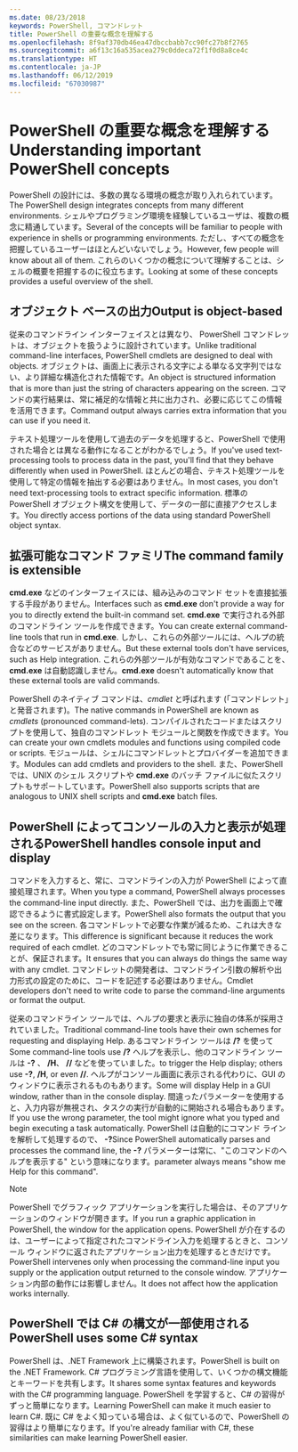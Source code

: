 ```yaml
---
ms.date: 08/23/2018
keywords: PowerShell, コマンドレット
title: PowerShell の重要な概念を理解する
ms.openlocfilehash: 8f9af370db46ea47dbccbabb7cc90fc27b8f2765
ms.sourcegitcommit: a6f13c16a535acea279c0ddeca72f1f0d8a8ce4c
ms.translationtype: HT
ms.contentlocale: ja-JP
ms.lasthandoff: 06/12/2019
ms.locfileid: "67030987"
---
```

# <a name="understanding-important-powershell-concepts"></a><span data-ttu-id="df331-103">PowerShell の重要な概念を理解する</span><span class="sxs-lookup"><span data-stu-id="df331-103">Understanding important PowerShell concepts</span></span>

<span data-ttu-id="df331-104">PowerShell の設計には、多数の異なる環境の概念が取り入れられています。</span><span class="sxs-lookup"><span data-stu-id="df331-104">The PowerShell design integrates concepts from many different environments.</span></span> <span data-ttu-id="df331-105">シェルやプログラミング環境を経験しているユーザは、複数の概念に精通しています。</span><span class="sxs-lookup"><span data-stu-id="df331-105">Several of the concepts will be familiar to people with experience in shells or programming environments.</span></span> <span data-ttu-id="df331-106">ただし、すべての概念を把握しているユーザーはほとんどいないでしょう。</span><span class="sxs-lookup"><span data-stu-id="df331-106">However, few people will know about all of them.</span></span> <span data-ttu-id="df331-107">これらのいくつかの概念について理解することは、シェルの概要を把握するのに役立ちます。</span><span class="sxs-lookup"><span data-stu-id="df331-107">Looking at some of these concepts provides a useful overview of the shell.</span></span>

## <a name="output-is-object-based"></a><span data-ttu-id="df331-108">オブジェクト ベースの出力</span><span class="sxs-lookup"><span data-stu-id="df331-108">Output is object-based</span></span>

<span data-ttu-id="df331-109">従来のコマンドライン インターフェイスとは異なり、 PowerShell コマンドレットは、オブジェクトを扱うように設計されています。</span><span class="sxs-lookup"><span data-stu-id="df331-109">Unlike traditional command-line interfaces, PowerShell cmdlets are designed to deal with objects.</span></span>
<span data-ttu-id="df331-110">オブジェクトは、画面上に表示される文字による単なる文字列ではない、より詳細な構造化された情報です。</span><span class="sxs-lookup"><span data-stu-id="df331-110">An object is structured information that is more than just the string of characters appearing on the screen.</span></span> <span data-ttu-id="df331-111">コマンドの実行結果は、常に補足的な情報と共に出力され、必要に応じてこの情報を活用できます。</span><span class="sxs-lookup"><span data-stu-id="df331-111">Command output always carries extra information that you can use if you need it.</span></span>

<span data-ttu-id="df331-112">テキスト処理ツールを使用して過去のデータを処理すると、PowerShell で使用された場合とは異なる動作になることがわかるでしょう。</span><span class="sxs-lookup"><span data-stu-id="df331-112">If you've used text-processing tools to process data in the past, you'll find that they behave differently when used in PowerShell.</span></span> <span data-ttu-id="df331-113">ほとんどの場合、テキスト処理ツールを使用して特定の情報を抽出する必要はありません。</span><span class="sxs-lookup"><span data-stu-id="df331-113">In most cases, you don't need text-processing tools to extract specific information.</span></span> <span data-ttu-id="df331-114">標準の PowerShell オブジェクト構文を使用して、データの一部に直接アクセスします。</span><span class="sxs-lookup"><span data-stu-id="df331-114">You directly access portions of the data using standard PowerShell object syntax.</span></span>

## <a name="the-command-family-is-extensible"></a><span data-ttu-id="df331-115">拡張可能なコマンド ファミリ</span><span class="sxs-lookup"><span data-stu-id="df331-115">The command family is extensible</span></span>

<span data-ttu-id="df331-116">**cmd.exe** などのインターフェイスには、組み込みのコマンド セットを直接拡張する手段がありません。</span><span class="sxs-lookup"><span data-stu-id="df331-116">Interfaces such as **cmd.exe** don't provide a way for you to directly extend the built-in command set.</span></span> <span data-ttu-id="df331-117">**cmd.exe** で実行される外部のコマンドライン ツールを作成できます。</span><span class="sxs-lookup"><span data-stu-id="df331-117">You can create external command-line tools that run in **cmd.exe**.</span></span> <span data-ttu-id="df331-118">しかし、これらの外部ツールには、ヘルプの統合などのサービスがありません。</span><span class="sxs-lookup"><span data-stu-id="df331-118">But these external tools don't have services, such as Help integration.</span></span> <span data-ttu-id="df331-119">これらの外部ツールが有効なコマンドであることを、**cmd.exe** は自動認識しません。</span><span class="sxs-lookup"><span data-stu-id="df331-119">**cmd.exe** doesn't automatically know that these external tools are valid commands.</span></span>

<span data-ttu-id="df331-120">PowerShell のネイティブ コマンドは、*cmdlet* と呼ばれます (「コマンドレット」と発音されます)。</span><span class="sxs-lookup"><span data-stu-id="df331-120">The native commands in PowerShell are known as *cmdlets* (pronounced command-lets).</span></span> <span data-ttu-id="df331-121">コンパイルされたコードまたはスクリプトを使用して、独自のコマンドレット モジュールと関数を作成できます。</span><span class="sxs-lookup"><span data-stu-id="df331-121">You can create your own cmdlets modules and functions using compiled code or scripts.</span></span> <span data-ttu-id="df331-122">モジュールは、シェルにコマンドレットとプロバイダーを追加できます。</span><span class="sxs-lookup"><span data-stu-id="df331-122">Modules can add cmdlets and providers to the shell.</span></span> <span data-ttu-id="df331-123">また、PowerShell では、UNIX のシェル スクリプトや **cmd.exe** のバッチ ファイルに似たスクリプトもサポートしています。</span><span class="sxs-lookup"><span data-stu-id="df331-123">PowerShell also supports scripts that are analogous to UNIX shell scripts and **cmd.exe** batch files.</span></span>

## <a name="powershell-handles-console-input-and-display"></a><span data-ttu-id="df331-124">PowerShell によってコンソールの入力と表示が処理される</span><span class="sxs-lookup"><span data-stu-id="df331-124">PowerShell handles console input and display</span></span>

<span data-ttu-id="df331-125">コマンドを入力すると、常に、コマンドラインの入力が PowerShell によって直接処理されます。</span><span class="sxs-lookup"><span data-stu-id="df331-125">When you type a command, PowerShell always processes the command-line input directly.</span></span> <span data-ttu-id="df331-126">また、PowerShell では、出力を画面上で確認できるように書式設定します。</span><span class="sxs-lookup"><span data-stu-id="df331-126">PowerShell also formats the output that you see on the screen.</span></span> <span data-ttu-id="df331-127">各コマンドレットで必要な作業が減るため、これは大きな差になります。</span><span class="sxs-lookup"><span data-stu-id="df331-127">This difference is significant because it reduces the work required of each cmdlet.</span></span> <span data-ttu-id="df331-128">どのコマンドレットでも常に同じように作業できることが、保証されます。</span><span class="sxs-lookup"><span data-stu-id="df331-128">It ensures that you can always do things the same way with any cmdlet.</span></span> <span data-ttu-id="df331-129">コマンドレットの開発者は、コマンドライン引数の解析や出力形式の設定のために、コードを記述する必要はありません。</span><span class="sxs-lookup"><span data-stu-id="df331-129">Cmdlet developers don't need to write code to parse the command-line arguments or format the output.</span></span>

<span data-ttu-id="df331-130">従来のコマンドライン ツールでは、ヘルプの要求と表示に独自の体系が採用されていました。</span><span class="sxs-lookup"><span data-stu-id="df331-130">Traditional command-line tools have their own schemes for requesting and displaying Help.</span></span> <span data-ttu-id="df331-131">あるコマンドライン ツールは **/?** を使って</span><span class="sxs-lookup"><span data-stu-id="df331-131">Some command-line tools use **/?**</span></span> <span data-ttu-id="df331-132">ヘルプを表示し、他のコマンドライン ツールは **-?** 、 **/H**、 **//** などを使っていました。</span><span class="sxs-lookup"><span data-stu-id="df331-132">to trigger the Help display; others use **-?**, **/H**, or even **//**.</span></span> <span data-ttu-id="df331-133">ヘルプがコンソール画面に表示される代わりに、GUI のウィンドウに表示されるものもあります。</span><span class="sxs-lookup"><span data-stu-id="df331-133">Some will display Help in a GUI window, rather than in the console display.</span></span> <span data-ttu-id="df331-134">間違ったパラメーターを使用すると、入力内容が無視され、タスクの実行が自動的に開始される場合もあります。</span><span class="sxs-lookup"><span data-stu-id="df331-134">If you use the wrong parameter, the tool might ignore what you typed and begin executing a task automatically.</span></span>
<span data-ttu-id="df331-135">PowerShell は自動的にコマンド ラインを解析して処理するので、 **-?**</span><span class="sxs-lookup"><span data-stu-id="df331-135">Since PowerShell automatically parses and processes the command line, the **-?**</span></span> <span data-ttu-id="df331-136">パラメーターは常に、"このコマンドのヘルプを表示する" という意味になります。</span><span class="sxs-lookup"><span data-stu-id="df331-136">parameter always means "show me Help for this command".</span></span>

> [!NOTE]
> <span data-ttu-id="df331-137">PowerShell でグラフィック アプリケーションを実行した場合は、そのアプリケーションのウィンドウが開きます。</span><span class="sxs-lookup"><span data-stu-id="df331-137">If you run a graphic application in PowerShell, the window for the application opens.</span></span>
> <span data-ttu-id="df331-138">PowerShell が介在するのは、ユーザーによって指定されたコマンドライン入力を処理するときと、コンソール ウィンドウに返されたアプリケーション出力を処理するときだけです。</span><span class="sxs-lookup"><span data-stu-id="df331-138">PowerShell intervenes only when processing the command-line input you supply or the application output returned to the console window.</span></span> <span data-ttu-id="df331-139">アプリケーション内部の動作には影響しません。</span><span class="sxs-lookup"><span data-stu-id="df331-139">It does not affect how the application works internally.</span></span>

## <a name="powershell-uses-some-c-syntax"></a><span data-ttu-id="df331-140">PowerShell では C# の構文が一部使用される</span><span class="sxs-lookup"><span data-stu-id="df331-140">PowerShell uses some C# syntax</span></span>

<span data-ttu-id="df331-141">PowerShell は、.NET Framework 上に構築されます。</span><span class="sxs-lookup"><span data-stu-id="df331-141">PowerShell is built on the .NET Framework.</span></span> <span data-ttu-id="df331-142">C# プログラミング言語を使用して、いくつかの構文機能とキーワードを共有します。</span><span class="sxs-lookup"><span data-stu-id="df331-142">It shares some syntax features and keywords with the C# programming language.</span></span> <span data-ttu-id="df331-143">PowerShell を学習すると、C# の習得がずっと簡単になります。</span><span class="sxs-lookup"><span data-stu-id="df331-143">Learning PowerShell can make it much easier to learn C#.</span></span> <span data-ttu-id="df331-144">既に C# をよく知っている場合は、よく似ているので、PowerShell の習得はより簡単になります。</span><span class="sxs-lookup"><span data-stu-id="df331-144">If you're already familiar with C#, these similarities can make learning PowerShell easier.</span></span>
